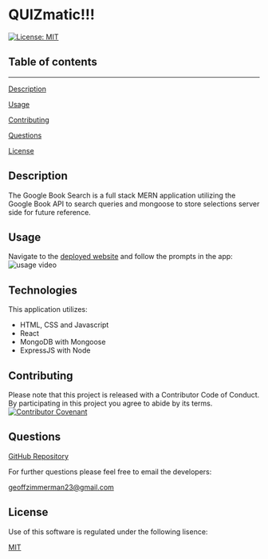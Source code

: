 # QUIZmatic!!!
[![License: MIT](https://img.shields.io/badge/License-MIT-yellow.svg)](https://opensource.org/licenses/MIT)

 ## Table of contents
  ---
  [Description](#description)

  [Usage](#usage)

  [Contributing](#contributing)

  [Questions](#questions)

  [License](#license)


## Description

The Google Book Search is a full stack MERN application utilizing the Google Book API to search queries and mongoose to store selections server side for future reference.
## Usage

Navigate to the [deployed website](https://geoff7709.github.io/quiz_matic/) and follow the prompts in the app:
![usage video](./gbs_images/book_search.gif)

## Technologies

This application utilizes:
* HTML, CSS and Javascript
* React
* MongoDB with Mongoose
* ExpressJS with Node

## Contributing
  Please note that this project is released with a Contributor Code of Conduct. By participating in this project you agree to abide by its terms.
  [![Contributor Covenant](https://img.shields.io/badge/Contributor%20Covenant-v2.0%20adopted-ff69b4.svg)](code_of_conduct.md)
  ## Questions
  [GitHub Repository](https://github.com/Geoff7709/google_book_search)

  For further questions please feel free to email the developers:

  geoffzimmerman23@gmail.com
  ## License
  Use of this software is regulated under the following lisence:

  [MIT](https://opensource.org/licenses/MIT)
